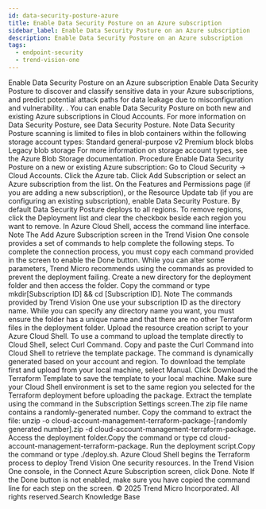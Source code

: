 ```yaml
---
id: data-security-posture-azure
title: Enable Data Security Posture on an Azure subscription
sidebar_label: Enable Data Security Posture on an Azure subscription
description: Enable Data Security Posture on an Azure subscription
tags:
  - endpoint-security
  - trend-vision-one
---
```


 Enable Data Security Posture on an Azure subscription Enable Data Security Posture to discover and classify sensitive data in your Azure subscriptions, and predict potential attack paths for data leakage due to misconfiguration and vulnerability. . You can enable Data Security Posture on both new and existing Azure subscriptions in Cloud Accounts. For more information on Data Security Posture, see Data Security Posture. Note Data Security Posture scanning is limited to files in blob containers within the following storage account types: Standard general-purpose v2 Premium block blobs Legacy blob storage For more information on storage account types, see the Azure Blob Storage documentation. Procedure Enable Data Security Posture on a new or existing Azure subscription: Go to Cloud Security → Cloud Accounts. Click the Azure tab. Click Add Subscription or select an Azure subscription from the list. On the Features and Permissions page (if you are adding a new subscription), or the Resource Update tab (if you are configuring an existing subscription), enable Data Security Posture. By default Data Security Posture deploys to all regions. To remove regions, click the Deployment list and clear the checkbox beside each region you want to remove. In Azure Cloud Shell, access the command line interface. Note The Add Azure Subscription screen in the Trend Vision One console provides a set of commands to help complete the following steps. To complete the connection process, you must copy each command provided in the screen to enable the Done button. While you can alter some parameters, Trend Micro recommends using the commands as provided to prevent the deployment failing. Create a new directory for the deployment folder and then access the folder. Copy the command or type mkdir[Subscription ID] && cd [Subscription ID]. Note The commands provided by Trend Vision One use your subscription ID as the directory name. While you can specify any directory name you want, you must ensure the folder has a unique name and that there are no other Terraform files in the deployment folder. Upload the resource creation script to your Azure Cloud Shell. To use a command to upload the template directly to Cloud Shell, select Curl Command. Copy and paste the Curl Command into Cloud Shell to retrieve the template package. The command is dynamically generated based on your account and region. To download the template first and upload from your local machine, select Manual. Click Download the Terraform Template to save the template to your local machine. Make sure your Cloud Shell environment is set to the same region you selected for the Terraform deployment before uploading the package. Extract the template using the command in the Subscription Settings screen.The zip file name contains a randomly-generated number. Copy the command to extract the file: unzip -o cloud-account-management-terraform-package-[randomly generated number].zip -d cloud-account-management-terraform-package. Access the deployment folder.Copy the command or type cd cloud-account-management-terraform-package. Run the deployment script.Copy the command or type ./deploy.sh. Azure Cloud Shell begins the Terraform process to deploy Trend Vision One security resources. In the Trend Vision One console, in the Connect Azure Subscription screen, click Done. Note If the Done button is not enabled, make sure you have copied the command line for each step on the screen. © 2025 Trend Micro Incorporated. All rights reserved.Search Knowledge Base